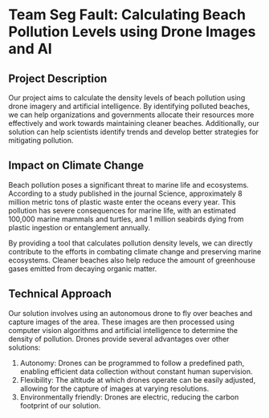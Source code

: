 # Team Seg Fault: Calculating Beach Pollution Levels using Drone Images and AI

## Project Description
Our project aims to calculate the density levels of beach pollution using drone imagery and artificial intelligence. By identifying polluted beaches, we can help organizations and governments allocate their resources more effectively and work towards maintaining cleaner beaches. Additionally, our solution can help scientists identify trends and develop better strategies for mitigating pollution.

## Impact on Climate Change
Beach pollution poses a significant threat to marine life and ecosystems. According to a study published in the journal Science, approximately 8 million metric tons of plastic waste enter the oceans every year. This pollution has severe consequences for marine life, with an estimated 100,000 marine mammals and turtles, and 1 million seabirds dying from plastic ingestion or entanglement annually.

By providing a tool that calculates pollution density levels, we can directly contribute to the efforts in combating climate change and preserving marine ecosystems. Cleaner beaches also help reduce the amount of greenhouse gases emitted from decaying organic matter.

## Technical Approach
Our solution involves using an autonomous drone to fly over beaches and capture images of the area. These images are then processed using computer vision algorithms and artificial intelligence to determine the density of pollution. Drones provide several advantages over other solutions:

1. Autonomy: Drones can be programmed to follow a predefined path, enabling efficient data collection without constant human supervision.
2. Flexibility: The altitude at which drones operate can be easily adjusted, allowing for the capture of images at varying resolutions.
3. Environmentally friendly: Drones are electric, reducing the carbon footprint of our solution.
